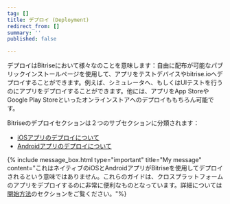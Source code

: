 ```yaml
---
tag: []
title: デプロイ (Deployment)
redirect_from: []
summary: ''
published: false

---
```

デプロイはBitriseにおいて様々なのことを意味します：自由に配布が可能なパブリックインストールページを使用して、アプリをテストデバイスやbitrise.ioへデプロイすることができます。例えば、シミュレータへ、もしくはUIテストを行うのにアプリをデプロイすることができます。他には、アプリをApp StoreやGoogle Play Storeといったオンラインストアへのデプロイももちろん可能です。

Bitriseのデプロイセクションは２つのサブセクションに分類されます：

* [iOSアプリのデプロイについて]()
* [Androidアプリのデプロイについて](/jp/deploy/android-deploy/index/)

{% include message_box.html type="important" title="My message" content="これはネイティブのiOSとAndroidアプリがBitriseを使用してデプロイされるという意味ではありません。これらのガイドは、クロスプラットフォームのアプリをデプロイするのに非常に便利なものとなっています。詳細については[開始方法](/jp/getting-started/index/)のセクションをご覧ください。"%}